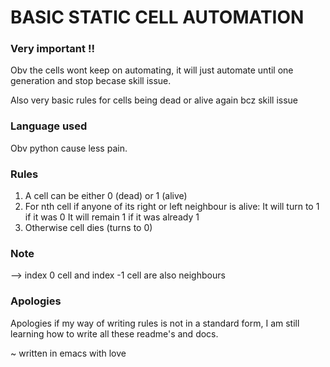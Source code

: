 # BASIC STATIC CELL AUTOMATION

### Very important !!
Obv the cells wont keep on automating, it will just automate until one generation and stop becase skill issue.

Also very basic rules for cells being dead or alive again bcz skill issue


### Language used
Obv python cause less pain.


### Rules
1. A cell can be either 0 (dead) or 1 (alive)
2. For nth cell if anyone of its right or left neighbour is alive:
   It will turn to 1 if it was 0
   It will remain 1 if it was already 1
3. Otherwise cell dies (turns to 0)


### Note
--> index 0 cell and index -1 cell are also neighbours


### Apologies
Apologies if my way of writing rules is not in a standard form, I am still learning how to write all these readme's and docs.


~ written in emacs with love <insert-heart>

